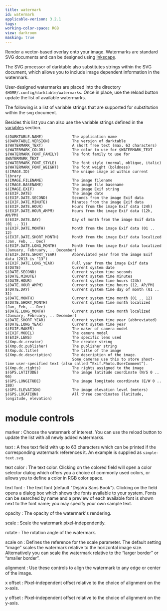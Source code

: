 ```yaml
---
title: watermark
id: watermark
applicable-verison: 3.2.1
tags: 
working-color-space: RGB
view: darkroom
masking: true
---
```


Render a vector-based overlay onto your image. Watermarks are standard SVG documents and can be designed using [Inkscape](http://www.inkscape.org/).

The SVG processor of darktable also substitutes strings within the SVG document, which allows you to include image dependent information in the watermark.

User-designed watermarks are placed into the directory `$HOME/.config/darktable/watermarks`. Once in place, use the reload button update the list of available watermarks.

The following is a list of variable strings that are supported for substitution within the svg document. 

Besides this list you can also use the variable strings defined in the [variables](../../special-topics/variables.md) section.

```
$(DARKTABLE.NAME)             The application name
$(DARKTABLE.VERSION)          The version of darktable
$(WATERMARK_TEXT)             A short free text (max. 63 characters)
$(WATERMARK_COLOR)            The color to use for $WATERMARK_TEXT
$(WATERMARK_FONT_FAMILY)      The font family to use for $WATERMARK_TEXT
$(WATERMARK_FONT_STYLE)       The font style (normal, oblique, italic)
$(WATERMARK_FONT_WEIGHT)      The font weight (boldness)
$(IMAGE.ID)                   The unique image id within current library
$(IMAGE.FILENAME)             The image filename
$(IMAGE.BASENAME)             The image file basename
$(IMAGE.EXIF)                 The image Exif string
$(EXIF.DATE)                  The image date
$(EXIF.DATE.SECOND)           Seconds from the image Exif data
$(EXIF.DATE.MINUTE)           Minutes from the image Exif data
$(EXIF.DATE.HOUR)             Hours from the image Exif data (24h)
$(EXIF.DATE.HOUR_AMPM)        Hours from the image Exif data (12h, AM/PM)
$(EXIF.DATE.DAY)              Day of month from the image Exif data (01 .. 31)
$(EXIF.DATE.MONTH)            Month from the image Exif data (01 .. 12)
$(EXIF.DATE.SHORT_MONTH)      Month from the image Exif data localized (Jan, Feb, .. Dec)
$(EXIF.DATE.LONG_MONTH)       Month from the image Exif data localized (January, February, .. December)
$(EXIF.DATE.SHORT_YEAR)       Abbreviated year from the image Exif data (2013 is "13")
$(EXIF.DATE.LONG_YEAR)        Full year from the image Exif data
$(DATE)                       Current system date
$(DATE.SECOND)                Current system time seconds
$(DATE.MINUTE)                Current system time minutes
$(DATE.HOUR)                  Current system time hours (24h)
$(DATE.HOUR_AMPM)             Current system time hours (12, AP/PM)
$(DATE.DAY)                   Current system time day of month (01 .. 31)
$(DATE.MONTH)                 Current system time month (01 .. 12)
$(DATE.SHORT_MONTH)           Current system time month localized (Jan, Feb, .. Dec)
$(DATE.LONG_MONTH)            Current system time month localized (January, February, .. December)
$(DATE.SHORT_YEAR)            Current system time year (abbreviated)
$(DATE.LONG_YEAR)             Current system time year
$(EXIF.MAKER)                 The maker of camera model
$(EXIF.MODEL)                 The camera model
$(EXIF.LENS)                  The specific lens used
$(Xmp.dc.creator)             The creator string
$(Xmp.dc.publisher)           The publisher string
$(Xmp.dc.title)               The title of the image
$(Xmp.dc.description)         The description of the image. 
                              Some cameras use this to store shoot-time user-specified text (also called “Exif.Photo.UserComment”).
$(Xmp.dc.rights)              The rights assigned to the image
$(GPS.LATITUDE)               The image latitude coordinate (N/S 0 .. 90)
$(GPS.LONGITUDE)              The image longitude coordinate (E/W 0 .. 180)
$(GPS.ELEVATION)              The image elevation level (meters)
$(GPS.LOCATION)               All three coordinates (latitude, longitude, elevation) 
```

# module controls

marker
: Choose the watermark of interest. You can use the reload button to update the list with all newly added watermarks.

text
: A free text field with up to 63 characters which can be printed if the corresponding watermark references it. An example is supplied as `simple-text.svg`.

text color
: The text color. Clicking on the colored field will open a color selector dialog which offers you a choice of commonly used colors, or allows you to define a color in RGB color space.

text font
: The text font (default "DejaVu Sans Book"). Clicking on the field opens a dialog box which shows the fonts available to your system. Fonts can be searched by name and a preview of each available font is shown next to the font name; you may specify your own sample text.

opacity
: The opacity of the watermark's rendering.

scale
: Scale the watermark pixel-independently.

rotate
: The rotation angle of the watermark.

scale on
: Defines the reference for the scale parameter. The default setting “image” scales the watermark relative to the horizontal image size. Alternatively you can scale the watermark relative to the “larger border” or “smaller border”.

alignment
: Use these controls to align the watermark to any edge or center of the image.

x offset
: Pixel-independent offset relative to the choice of alignment on the x-axis.

y offset
: Pixel-independent offset relative to the choice of alignment on the y-axis.
